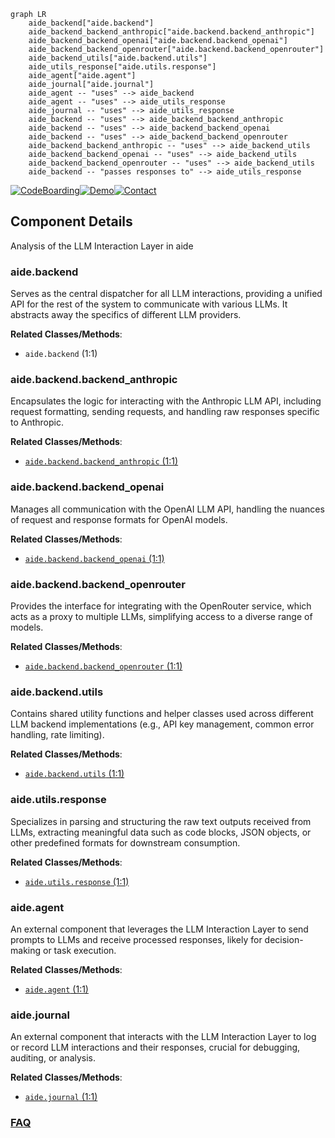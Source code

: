 ```mermaid
graph LR
    aide_backend["aide.backend"]
    aide_backend_backend_anthropic["aide.backend.backend_anthropic"]
    aide_backend_backend_openai["aide.backend.backend_openai"]
    aide_backend_backend_openrouter["aide.backend.backend_openrouter"]
    aide_backend_utils["aide.backend.utils"]
    aide_utils_response["aide.utils.response"]
    aide_agent["aide.agent"]
    aide_journal["aide.journal"]
    aide_agent -- "uses" --> aide_backend
    aide_agent -- "uses" --> aide_utils_response
    aide_journal -- "uses" --> aide_utils_response
    aide_backend -- "uses" --> aide_backend_backend_anthropic
    aide_backend -- "uses" --> aide_backend_backend_openai
    aide_backend -- "uses" --> aide_backend_backend_openrouter
    aide_backend_backend_anthropic -- "uses" --> aide_backend_utils
    aide_backend_backend_openai -- "uses" --> aide_backend_utils
    aide_backend_backend_openrouter -- "uses" --> aide_backend_utils
    aide_backend -- "passes responses to" --> aide_utils_response
```
[![CodeBoarding](https://img.shields.io/badge/Generated%20by-CodeBoarding-9cf?style=flat-square)](https://github.com/CodeBoarding/CodeBoarding)[![Demo](https://img.shields.io/badge/Try%20our-Demo-blue?style=flat-square)](https://www.codeboarding.org/demo)[![Contact](https://img.shields.io/badge/Contact%20us%20-%20contact@codeboarding.org-lightgrey?style=flat-square)](mailto:contact@codeboarding.org)

## Component Details

Analysis of the LLM Interaction Layer in aide

### aide.backend
Serves as the central dispatcher for all LLM interactions, providing a unified API for the rest of the system to communicate with various LLMs. It abstracts away the specifics of different LLM providers.


**Related Classes/Methods**:

- `aide.backend` (1:1)


### aide.backend.backend_anthropic
Encapsulates the logic for interacting with the Anthropic LLM API, including request formatting, sending requests, and handling raw responses specific to Anthropic.


**Related Classes/Methods**:

- <a href="https://github.com/WecoAI/aideml/blob/master/aide/backend/backend_anthropic.py#L1-L1" target="_blank" rel="noopener noreferrer">`aide.backend.backend_anthropic` (1:1)</a>


### aide.backend.backend_openai
Manages all communication with the OpenAI LLM API, handling the nuances of request and response formats for OpenAI models.


**Related Classes/Methods**:

- <a href="https://github.com/WecoAI/aideml/blob/master/aide/backend/backend_openai.py#L1-L1" target="_blank" rel="noopener noreferrer">`aide.backend.backend_openai` (1:1)</a>


### aide.backend.backend_openrouter
Provides the interface for integrating with the OpenRouter service, which acts as a proxy to multiple LLMs, simplifying access to a diverse range of models.


**Related Classes/Methods**:

- <a href="https://github.com/WecoAI/aideml/blob/master/aide/backend/backend_openrouter.py#L1-L1" target="_blank" rel="noopener noreferrer">`aide.backend.backend_openrouter` (1:1)</a>


### aide.backend.utils
Contains shared utility functions and helper classes used across different LLM backend implementations (e.g., API key management, common error handling, rate limiting).


**Related Classes/Methods**:

- <a href="https://github.com/WecoAI/aideml/blob/master/aide/backend/utils.py#L1-L1" target="_blank" rel="noopener noreferrer">`aide.backend.utils` (1:1)</a>


### aide.utils.response
Specializes in parsing and structuring the raw text outputs received from LLMs, extracting meaningful data such as code blocks, JSON objects, or other predefined formats for downstream consumption.


**Related Classes/Methods**:

- <a href="https://github.com/WecoAI/aideml/blob/master/aide/utils/response.py#L1-L1" target="_blank" rel="noopener noreferrer">`aide.utils.response` (1:1)</a>


### aide.agent
An external component that leverages the LLM Interaction Layer to send prompts to LLMs and receive processed responses, likely for decision-making or task execution.


**Related Classes/Methods**:

- <a href="https://github.com/WecoAI/aideml/blob/master/aide/agent.py#L1-L1" target="_blank" rel="noopener noreferrer">`aide.agent` (1:1)</a>


### aide.journal
An external component that interacts with the LLM Interaction Layer to log or record LLM interactions and their responses, crucial for debugging, auditing, or analysis.


**Related Classes/Methods**:

- <a href="https://github.com/WecoAI/aideml/blob/master/aide/journal.py#L1-L1" target="_blank" rel="noopener noreferrer">`aide.journal` (1:1)</a>




### [FAQ](https://github.com/CodeBoarding/GeneratedOnBoardings/tree/main?tab=readme-ov-file#faq)